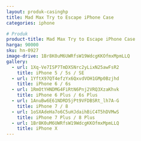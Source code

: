 ```yaml
---
layout: produk-casinghp
title: Mad Max Try to Escape iPhone Case
categories: iphone

# Produk
product-title: Mad Max Try to Escape iPhone Case
harga: 90000
sku: hn-0927
image-drive: 1Br8K0uM6UWRfsW19WdcgKKOfmxMpmLLQ
gallery:
  - url: 1Xq-Ve7ISP7TmDXSNrc2yLixN25awFsR2
    title: iPhone 5 / 5s / SE
  - url: 1YftX97QT4efzYx6QxvdVOH1GMp0Bzjhd
    title: iPhone 6 / 6s
  - url: 1RmOtYHNDMG4FiRtN6Pnj2VRQ3XzaKhvk
    title: iPhone 6 Plus / 6s Plus
  - url: 1AnuBw6E61NDRD5jPt9VFDBSRt_lh7A-G
    title: iPhone 7 / 8
  - url: 1oSXAdeHa7o6C5uHJdaihBiC4T5hDVMwS
    title: iPhone 7 Plus / 8 Plus
  - url: 1Br8K0uM6UWRfsW19WdcgKKOfmxMpmLLQ
    title: iPhone X
---
```

